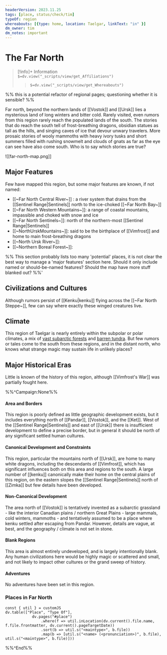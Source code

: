 ```yaml
---
headerVersion: 2023.11.25
tags: [place, status/check/tim]
typeOf: region
whereabouts: [{type: home, location: Taelgar, linkText: "in" }]
dm_owner: tim
dm_notes: important
---
```

# The Far North
>[!info]+ Information  
> `$=dv.view("_scripts/view/get_Affiliations")`  
>> `$=dv.view("_scripts/view/get_Whereabouts")`

%% this is a potential refactor of regional pages; questioning whether it is sensible? %%

Far north, beyond the northern lands of [[Vostok]] and [[Ursk]] lies a mysterious land of long winters and bitter cold. Rarely visited, even rumors from this region rarely reach the populated lands of the south. The stories that do reach the south tell of frost-breathing dragons, obsidian statues as tall as the hills, and singing caves of ice that devour unwary travelers. More prosaic stories of wooly mammoths with heavy ivory tusks and short summers filled with rushing snowmelt and clouds of gnats as far as the eye can see have also come south. Who is to say which stories are true?

![[far-north-map.png]]

## Major Features
Few have mapped this region, but some major features are known, if not named:

* [[~Far North Central River~]] : a river system that drains from the [[Sentinel Range|Sentinels]] north to the ice-choked [[~Far North Bay~]]
* [[~Far North Western Mountains~]]: a range of coastal mountains, impassible and choked with snow and ice
* [[~Far North Sentinels~]]: north of the northern-most [[Sentinel Range|Sentinels]] 
* [[~NorthUrskMountains~]]: said to be the birthplace of [[Vimfrost]] and home to main frost-breathing dragons
* [[~North Ursk River~]]:  
* [[~Northern Boreal Forest~]]: 

%% This section probably lists too many 'potential' places, it is not clear the best way to manage a 'major features' section here. Should it only include named or should-be-named features? Should the map have more stuff blanked out? %%'
## Civilizations and Cultures
Although rumors persist of [[Kenku|kenku]] flying across the [[~Far North Steppe~]], few can say where exactly these winged creatures live. 
## Climate
This region of Taelgar is nearly entirely within the subpolar or polar climates, a mix of [vast subarctic forests](https://geodiode.com/climate/subarctic) and [barren tundra](https://geodiode.com/climate/tundra). But few rumors or tales come to the south from these regions, and in the distant north, who knows what strange magic may sustain life in unlikely places?
## Major Historical Eras
Little is known of the history of this region, although [[Vimfrost's War]] was partially fought here.

%%^Campaign:None%%
#### Area and Borders
This region is poorly defined as little geographic development exists, but it includes everything north of [[Pandar]], [[Vostok]], and the [[Ket]]. West of the [[Sentinel Range|Sentinels]] and east of [[Ursk]] there is insufficient development to define a precise border, but in general it should be north of any significant settled human cultures.
#### Canonical Development and Constraints
This region, particular the mountains north of [[Ursk]], are home to many white dragons, including the descendants of [[Vimfrost]], which has significant influences both on this area and regions to the south. A large number of [[kenku]] canonically make their home on the central plains of this region, on the eastern slopes the [[Sentinel Range|Sentinels]] north of [[Zimka]] but few details have been developed. 
#### Non-Canonical Development
The area north of [[Vostok]] is tentatively invented as a subarctic grassland - like the interior Canadian plains / northern Great Plains - large mammals, cold winters, mammoths - and tentatively assumed to be a place where kenku settled after escaping from Pandar. However, details are vague, at best, and the geography / climate is not set in stone. 
#### Blank Regions
This area is almost entirely undeveloped, and is largely intentionally blank. Any human civilizations here would be highly magic or scattered and small, and not likely to impact other cultures or the grand sweep of history. 
#### Adventures
No adventures have been set in this region.
### Places in Far North
```dataviewjs
const { util } = customJS
dv.table(["Place", "Type Of"], 
			dv.pages("#place")
				.where(f => util.inLocation(dv.current().file.name, f.file.frontmatter, dv.current().pageTargetDate))
				.sort(b => util.s("<maintype>", b.file))
				.map(b => [util.s("<name> (<pronunciation>)", b.file), util.s("<maintype>", b.file)]))
```

%%^End%%